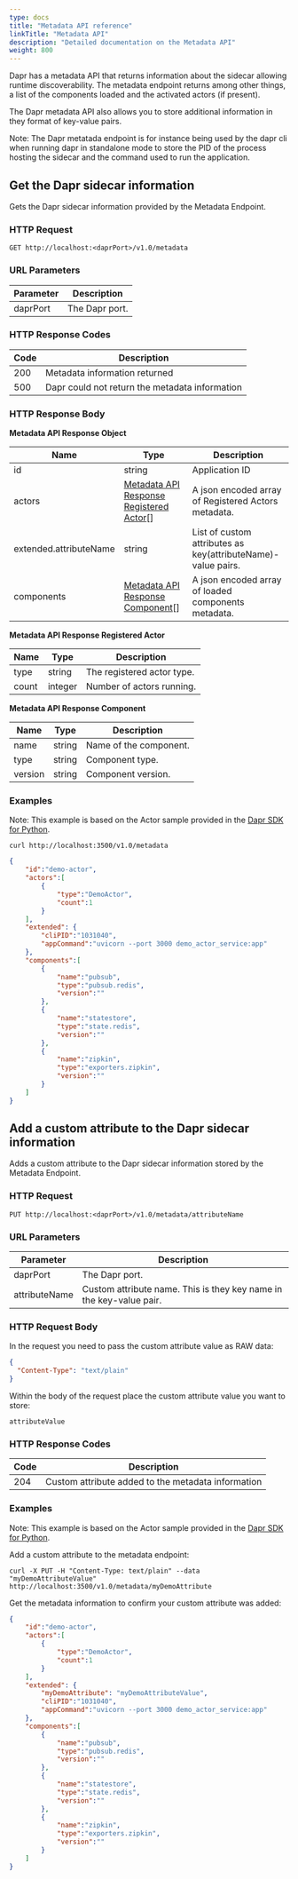 ```yaml
---
type: docs
title: "Metadata API reference"
linkTitle: "Metadata API"
description: "Detailed documentation on the Metadata API"
weight: 800
---
```


Dapr has a metadata API that returns information about the sidecar allowing runtime discoverability. The metadata endpoint returns among other things, a list of the components loaded and the activated actors (if present).

The Dapr metadata API also allows you to store additional information in they format of key-value pairs. 

Note: The Dapr metatada endpoint is for instance being used by the dapr cli when running dapr in standalone mode to store the PID of the process hosting the sidecar and the command used to run the application.

## Get the Dapr sidecar information

Gets the Dapr sidecar information provided by the Metadata Endpoint.

### HTTP Request

```http
GET http://localhost:<daprPort>/v1.0/metadata
```

### URL Parameters

Parameter | Description
--------- | -----------
daprPort  | The Dapr port.

### HTTP Response Codes

Code | Description
---- | -----------
200  | Metadata information returned
500  | Dapr could not return the metadata information

### HTTP Response Body

**Metadata API Response Object**

Name                   | Type                                                                  | Description
----                   | ----                                                                  | -----------
id                     | string                                                                | Application ID
actors                 | [Metadata API Response Registered Actor](#metadataapiresponseactor)[] | A json encoded array of Registered Actors metadata.
extended.attributeName | string                                                                | List of custom attributes as key(attributeName)-value pairs.
components             | [Metadata API Response Component](#metadataapiresponsecomponent)[]    | A json encoded array of loaded components metadata.

<a id="metadataapiresponseactor"></a>**Metadata API Response Registered Actor**

Name  | Type    | Description
----  | ----    | -----------
type  | string  | The registered actor type.
count | integer | Number of actors running.

<a id="metadataapiresponsecomponent"></a>**Metadata API Response Component**

Name    | Type   | Description
----    | ----   | -----------
name    | string | Name of the component.
type    | string | Component type.
version | string | Component version.

### Examples

Note: This example is based on the Actor sample provided in the [Dapr SDK for Python](https://github.com/dapr/python-sdk/tree/master/examples/demo_actor). 

```shell
curl http://localhost:3500/v1.0/metadata
```

```json
{
    "id":"demo-actor",
    "actors":[
        {
            "type":"DemoActor",
            "count":1
        }
    ],
    "extended": {
        "cliPID":"1031040",
        "appCommand":"uvicorn --port 3000 demo_actor_service:app"
    },
    "components":[
        {
            "name":"pubsub",
            "type":"pubsub.redis",
            "version":""
        },
        {
            "name":"statestore",
            "type":"state.redis",
            "version":""
        },
        {
            "name":"zipkin",
            "type":"exporters.zipkin",
            "version":""
        }
    ]
}
```

## Add a custom attribute to the Dapr sidecar information

Adds a custom attribute to the Dapr sidecar information stored by the Metadata Endpoint.

### HTTP Request

```http
PUT http://localhost:<daprPort>/v1.0/metadata/attributeName
```

### URL Parameters

Parameter      | Description
---------      | -----------
daprPort       | The Dapr port.
attributeName  | Custom attribute name. This is they key name in the key-value pair.

### HTTP Request Body

In the request you need to pass the custom attribute value as RAW data:

```json
{
  "Content-Type": "text/plain"
}
```

Within the body of the request place the custom attribute value you want to store:

```
attributeValue
```

### HTTP Response Codes

Code | Description
---- | -----------
204  | Custom attribute added to the metadata information

### Examples

Note: This example is based on the Actor sample provided in the [Dapr SDK for Python](https://github.com/dapr/python-sdk/tree/master/examples/demo_actor).

Add a custom attribute to the metadata endpoint:

```shell
curl -X PUT -H "Content-Type: text/plain" --data "myDemoAttributeValue" http://localhost:3500/v1.0/metadata/myDemoAttribute 
```

Get the metadata information to confirm your custom attribute was added:

```json
{
    "id":"demo-actor",
    "actors":[
        {
            "type":"DemoActor",
            "count":1
        }
    ],
    "extended": {
        "myDemoAttribute": "myDemoAttributeValue",
        "cliPID":"1031040",
        "appCommand":"uvicorn --port 3000 demo_actor_service:app"
    },
    "components":[
        {
            "name":"pubsub",
            "type":"pubsub.redis",
            "version":""
        },
        {
            "name":"statestore",
            "type":"state.redis",
            "version":""
        },
        {
            "name":"zipkin",
            "type":"exporters.zipkin",
            "version":""
        }
    ]
}
```



